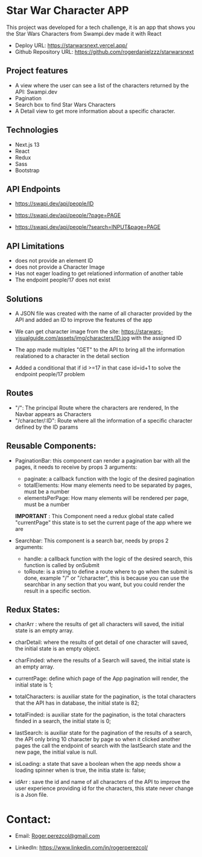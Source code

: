 # Star War Character APP

This project was developed for a tech challenge, it is an app that shows you the Star Wars Characters from Swampi.dev made it with React

- Deploy URL: https://starwarsnext.vercel.app/
- Github Repository URL: https://github.com/rogerdanielzzz/starwarsnext

## Project features

- A view where the user can see a list of the characters returned by the API: Swampi.dev
- Pagination
- Search box to find Star Wars Characters
- A Detail view to get more information about a specific character.

## Technologies

- Next.js 13
- React
- Redux
- Sass
- Bootstrap

## API Endpoints

- https://swapi.dev/api/people/ID

- https://swapi.dev/api/people/?page=PAGE

- https://swapi.dev/api/people/?search=INPUT&page=PAGE

## API Limitations

- does not provide an element ID
- does not provide a Character Image
- Has not eager loading to get relationed information of another table
- The endpoint people/17 does not exist

## Solutions

- A JSON file was created with the name of all character provided by the API and added an ID to improve the features of the app

- We can get character image from the site: https://starwars-visualguide.com/assets/img/characters/ID.jpg with the assigned ID

- The app made multiples "GET" to the API to bring all the  information realationed to a character in the detail section

- Added a conditional that if id >=17 in that case id=id+1 to solve the endpoint people/17 problem

## Routes

- "/": The principal Route where the characters are rendered, In the Navbar appears as Characters
- "/character/:ID":  Route where all the information of a specific character defined by the ID params

## Reusable Components:

- PaginationBar: this component can render a pagination bar with all the pages, it needs to receive by props 3 arguments:

  - paginate: a callback function with the logic of the desired pagination
  - totalElements: How many elements need to be separated by pages, must be a number
  - elementsPerPage: How many elements will be rendered per page, must be a number

  **IMPORTANT** : This Component need a redux global state called "currentPage" this state is to set the current page of the app where we are

- Searchbar: This component is a search bar, needs by props 2 arguments:
  - handle: a callback function with the logic of the desired search, this function is called by onSubmit
  - toRoute: is a string to define a route where to go when the submit is done, example "/" or "/character", this is because you can use the searchbar in any section that you want, but you could render the result in a specific section.

## Redux States: 


* charArr : where the results of get all characters will saved, the initial state is an empty array.

* charDetail: where the results of get detail of one character will saved, the initial state is an empty object.

* charFinded: where the results of a Search  will saved, the initial state is an empty array.

* currentPage: define which page of the App pagination will render, the initial state is 1;

* totalCharacters: is auxiliar state for the pagination, is the total characters that the API has in database, the initial state is 82;

* totalFinded: is auxiliar state for the pagination, is the total characters finded in a search, the initial state is 0; 

* lastSearch: is auxiliar state for the pagination of the results of a search, the API only bring 10 character by page so when it clicked another pages the call the endpoint of search with the lastSearch state and the new page, the initial value is null.

* isLoading: a state that save a boolean when the app needs show a loading spinner when is true, the initia state is: false;

* idArr : save the id and name of all characters of the API to improve the user experience providing id for the characters, this state never change is a Json file.

# Contact:

 * Email: Roger.perezcol@gmail.com

 * LinkedIn: https://www.linkedin.com/in/rogerperezcol/
